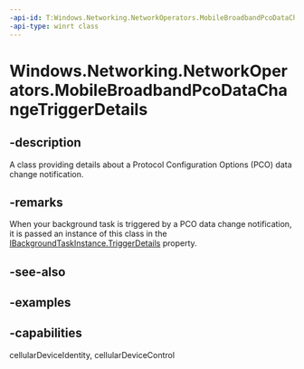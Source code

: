 ```yaml
---
-api-id: T:Windows.Networking.NetworkOperators.MobileBroadbandPcoDataChangeTriggerDetails
-api-type: winrt class
---
```


<!-- Class syntax.
public class MobileBroadbandPcoDataChangeTriggerDetails 
-->

# Windows.Networking.NetworkOperators.MobileBroadbandPcoDataChangeTriggerDetails

## -description
A class providing details about a Protocol Configuration Options (PCO) data change notification.

## -remarks
When your background task is triggered by a PCO data change notification, it is passed an instance of this class in the [IBackgroundTaskInstance.TriggerDetails](https://docs.microsoft.com/en-us/uwp/api/Windows.ApplicationModel.Background.IBackgroundTaskInstance#Windows_ApplicationModel_Background_IBackgroundTaskInstance_TriggerDetails_) property.

## -see-also

## -examples

## -capabilities
cellularDeviceIdentity, cellularDeviceControl
